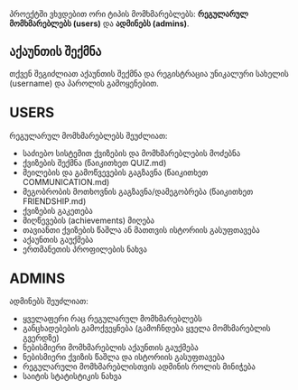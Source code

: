 პროექტში ვხვდებით ორი ტიპის მომხმარებლებს: **რეგულარულ მომხმარებლებს (users)** და **ადმინებს (admins)**.

## აქაუნთის შექმნა

თქვენ შეგიძლიათ აქაუნთის შექმნა და რეგისტრაცია უნიკალური სახელის (username) და პაროლის გამოყენებით.

## <span style="font-size: 24px;"> USERS </span>

რეგულარულ მომხმარებლებს შეუძლიათ:

- საძიებო სისტემით ქვიზების და მომხმარებლების მოძებნა
- ქვიზების შექმნა (წაიკითხეთ QUIZ.md)
- მეილების და გამოწვევების გაგზავნა (წაიკითხეთ COMMUNICATION.md)
- მეგობრობის მოთხოვნის გაგზავნა/დამეგობრება (წაიკითხეთ FRIENDSHIP.md)
- ქვიზების გაკეთება
- მიღწევების (achievements) მიღება
- თავიანთი ქვიზების წაშლა ან მათთვის ისტორიის გასუფთავება
- აქაუნთის გაუქმება
- ერთმანეთის პროფილების ნახვა

## <span style="font-size: 24px;"> ADMINS </span>

ადმინებს შეუძლიათ:

- ყველაფერი რაც რეგულარულ მომხმარებლებს
- განცხადებების გამოქვეყნება (გამოჩნდება ყველა მომხმარებლის გვერდზე)
- ნებისმიერი მომხმარებლის აქაუნთის გაუქმება
- ნებისმიერი ქვიზის წაშლა და ისტორიის გასუფთავება
- რეგულარული მომხმარებლისთვის ადმინის როლის მინიჭება
- საიტის სტატისტიკის ნახვა
